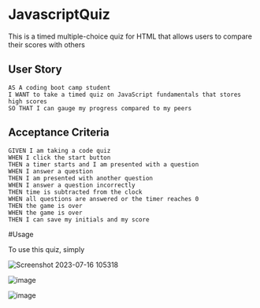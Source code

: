# JavascriptQuiz
This is a timed multiple-choice quiz for HTML that allows users to compare their scores with others


## User Story

```
AS A coding boot camp student
I WANT to take a timed quiz on JavaScript fundamentals that stores high scores
SO THAT I can gauge my progress compared to my peers
```

## Acceptance Criteria

```
GIVEN I am taking a code quiz
WHEN I click the start button
THEN a timer starts and I am presented with a question
WHEN I answer a question
THEN I am presented with another question
WHEN I answer a question incorrectly
THEN time is subtracted from the clock
WHEN all questions are answered or the timer reaches 0
THEN the game is over
WHEN the game is over
THEN I can save my initials and my score
```

#Usage

To use this quiz, simply 

![Screenshot 2023-07-16 105318](https://github.com/RMosley912/JavascriptQuiz/assets/122495055/411e61ef-ef63-4faa-88df-6bc34d0afa97)


![image](https://github.com/RMosley912/JavascriptQuiz/assets/122495055/753ebce1-5a1c-4e70-858d-92c3a2273e25)


![image](https://github.com/RMosley912/JavascriptQuiz/assets/122495055/8e0a95ad-f7f0-41da-a56a-e9b98c5187a4)


